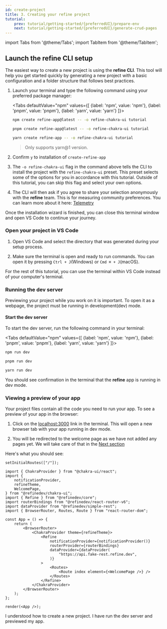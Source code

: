 ```yaml
---
id: create-project
title: 3. Creating your refine project
tutorial:
    prev: tutorial/getting-started/{preferredUI}/prepare-env
    next: tutorial/getting-started/{preferredUI}/generate-crud-pages
---
```


import Tabs from '@theme/Tabs';
import TabItem from '@theme/TabItem';

## Launch the refine CLI setup

The easiest way to create a new project is using the **refine CLI**. This tool will help you get started quickly by generating a new project with a basic configuration and a folder structure that follows best practices.

1. Launch your terminal and type the following command using your preferred package manager:

    <Tabs
    defaultValue="npm"
    values={[ {label: 'npm', value: 'npm'}, {label: 'pnpm', value: 'pnpm'}, {label: 'yarn', value: 'yarn'} ]}>

    <TabItem value="npm">

    ```bash
    npm create refine-app@latest -- -o refine-chakra-ui tutorial
    ```

    </TabItem>

    <TabItem value="pnpm">

    ```bash
    pnpm create refine-app@latest -- -o refine-chakra-ui tutorial
    ```

    </TabItem>

    <TabItem value="yarn">

    ```bash
    yarn create refine-app -- -o refine-chakra-ui tutorial
    ```

    > Only supports yarn@1 version.

    </TabItem>

    </Tabs>

2. Confirm `y` to installation of `create-refine-app`

3. The `-o refine-chakra-ui` flag in the command above tells the CLI to install the project with the `refine-chakra-ui` preset. This preset selects some of the options for you in accordance with this tutorial. Outside of this tutorial, you can skip this flag and select your own options.

4. The CLI will then ask if you agree to share your selection anonymously with the **refine** team. This is for measuring community preferences. You can learn more about it here: [Telemetry](/docs/further-readings/telemetry/.)

Once the installation wizard is finished, you can close this terminal window and open VS Code to continue your journey.

### Open your project in VS Code

1. Open VS Code and select the directory that was generated during your setup process.

2. Make sure the terminal is open and ready to run commands. You can open it by pressing `Ctrl + J`(Windows) or `Cmd ⌘ + J`(macOS).

For the rest of this tutorial, you can use the terminal within VS Code instead of your computer's terminal.

### Running the dev server

Previewing your project while you work on it is important. To open it as a webpage, the project must be running in development(dev) mode.

<h4>Start the dev server</h4>

To start the dev server, run the following command in your terminal:

<Tabs
defaultValue="npm"
values={[ {label: 'npm', value: 'npm'}, {label: 'pnpm', value: 'pnpm'}, {label: 'yarn', value: 'yarn'} ]}>

<TabItem value="npm">

```bash
npm run dev
```

</TabItem>

<TabItem value="pnpm">

```bash
pnpm run dev
```

</TabItem>

<TabItem value="yarn">

```bash
yarn run dev
```

</TabItem>

</Tabs>

You should see confirmation in the terminal that the **refine** app is running in dev mode.

### Viewing a preview of your app

Your project files contain all the code you need to run your app. To see a preview of your app in the browser:

1. Click on the <a href="http://localhost:3000" rel="noopener noreferrer nofollow">localhost:3000</a> link in the terminal. This will open a new browser tab with your app running in dev mode.

2. You will be redirected to the welcome page as we have not added any pages yet. We will take care of that in the [Next section](/docs/tutorial/getting-started/chakra-ui/generate-crud-pages)

Here's what you should see:

```tsx live previewOnly previewHeight=450px url=http://localhost:3000
setInitialRoutes(["/"]);

import { ChakraProvider } from "@chakra-ui/react";
import {
    notificationProvider,
    refineTheme,
    WelcomePage,
} from "@refinedev/chakra-ui";
import { Refine } from "@refinedev/core";
import routerBindings from "@refinedev/react-router-v6";
import dataProvider from "@refinedev/simple-rest";
import { BrowserRouter, Routes, Route } from "react-router-dom";

const App = () => {
    return (
        <BrowserRouter>
            <ChakraProvider theme={refineTheme}>
                <Refine
                    notificationProvider={notificationProvider()}
                    routerProvider={routerBindings}
                    dataProvider={dataProvider(
                        "https://api.fake-rest.refine.dev",
                    )}
                >
                    <Routes>
                        <Route index element={<WelcomePage />} />
                    </Routes>
                </Refine>
            </ChakraProvider>
        </BrowserRouter>
    );
};

render(<App />);
```

<Checklist>

<ChecklistItem id="getting-started-chakra">
I understood how to create a new project.
</ChecklistItem>
<ChecklistItem id="getting-started-chakra-2">
I have run the dev server and previewed my app.
</ChecklistItem>

</Checklist>
